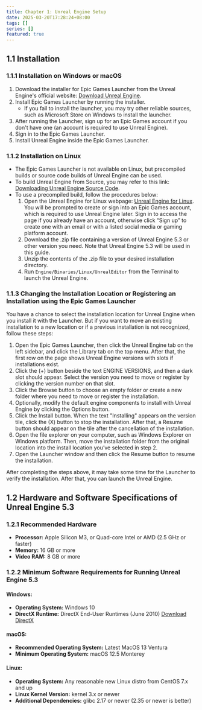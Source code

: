 ```yaml
---
title: Chapter 1: Unreal Engine Setup
date: 2025-03-20T17:28:24+08:00
tags: []
series: []
featured: true
---
```


## 1.1 Installation

### 1.1.1 Installation on Windows or macOS
1. Download the installer for Epic Games Launcher from the Unreal Engine's official website: [Download Unreal Engine](https://www.unrealengine.com/en-us/download).
2. Install Epic Games Launcher by running the installer. 
   - If you fail to install the launcher, you may try other reliable sources, such as Microsoft Store on Windows to install the launcher.
3. After running the Launcher, sign up for an Epic Games account if you don't have one (an account is required to use Unreal Engine).
4. Sign in to the Epic Games Launcher.
5. Install Unreal Engine inside the Epic Games Launcher.

### 1.1.2 Installation on Linux
- The Epic Games Launcher is not available on Linux, but precompiled builds or source code builds of Unreal Engine can be used. 
- To build Unreal Engine from Source, you may refer to this link: [Downloading Unreal Engine Source Code](https://dev.epicgames.com/documentation/en-us/unreal-engine/downloading-unreal-engine-source-code?application_version=5.3).
- To use a precompiled build, follow the procedures below:
  1. Open the Unreal Engine for Linux webpage: [Unreal Engine for Linux](https://www.unrealengine.com/en-US/linux). You will be prompted to create or sign into an Epic Games account, which is required to use Unreal Engine later. Sign in to access the page if you already have an account, otherwise click “Sign up” to create one with an email or with a listed social media or gaming platform account.
  2. Download the .zip file containing a version of Unreal Engine 5.3 or other version you need. Note that Unreal Engine 5.3 will be used in this guide.
  3. Unzip the contents of the .zip file to your desired installation directory.
  4. Run `Engine/Binaries/Linux/UnrealEditor` from the Terminal to launch the Unreal Engine.

### 1.1.3 Changing the Installation Location or Registering an Installation using the Epic Games Launcher
You have a chance to select the installation location for Unreal Engine when you install it with the Launcher. But if you want to move an existing installation to a new location or if a previous installation is not recognized, follow these steps:

1. Open the Epic Games Launcher, then click the Unreal Engine tab on the left sidebar, and click the Library tab on the top menu. After that, the first row on the page shows Unreal Engine versions with slots if installations exist.
2. Click the (+) button beside the text ENGINE VERSIONS, and then a dark slot should appear. Select the version you need to move or register by clicking the version number on that slot. 
3. Click the Browse button to choose an empty folder or create a new folder where you need to move or register the installation.
4. Optionally, modify the default engine components to install with Unreal Engine by clicking the Options button.
5. Click the Install button. When the text "Installing" appears on the version tile, click the (X) button to stop the installation. After that, a Resume button should appear on the tile after the cancellation of the installation.
6. Open the file explorer on your computer, such as Windows Explorer on Windows platform. Then, move the installation folder from the original location into the install location you’ve selected in step 2.
7. Open the Launcher window and then click the Resume button to resume the installation.

After completing the steps above, it may take some time for the Launcher to verify the installation. After that, you can launch the Unreal Engine.

## 1.2 Hardware and Software Specifications of Unreal Engine 5.3

### 1.2.1 Recommended Hardware
- **Processor:** Apple Silicon M3, or Quad-core Intel or AMD (2.5 GHz or faster)
- **Memory:** 16 GB or more
- **Video RAM:** 8 GB or more

### 1.2.2 Minimum Software Requirements for Running Unreal Engine 5.3

#### Windows:
- **Operating System:** Windows 10
- **DirectX Runtime:** DirectX End-User Runtimes (June 2010) [Download DirectX](https://www.microsoft.com/en-us/download/details.aspx?id=8109)

#### macOS:
- **Recommended Operating System:** Latest MacOS 13 Ventura
- **Minimum Operating System:** macOS 12.5 Monterey

#### Linux:
- **Operating System:** Any reasonable new Linux distro from CentOS 7.x and up
- **Linux Kernel Version:** kernel 3.x or newer
- **Additional Dependencies:** glibc 2.17 or newer (2.35 or newer is better)
